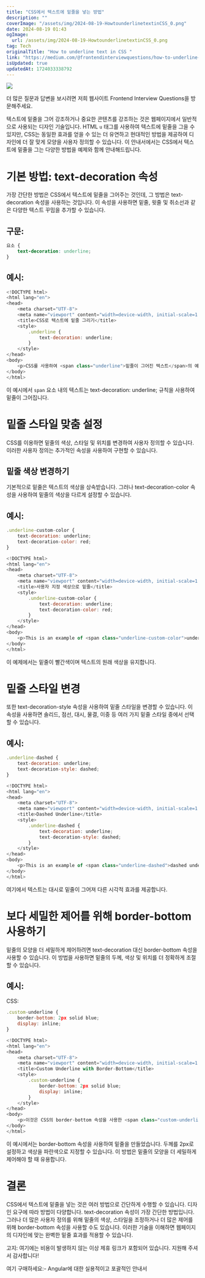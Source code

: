```yaml
---
title: "CSS에서 텍스트에 밑줄을 넣는 방법"
description: ""
coverImage: "/assets/img/2024-08-19-HowtounderlinetextinCSS_0.png"
date: 2024-08-19 01:43
ogImage: 
  url: /assets/img/2024-08-19-HowtounderlinetextinCSS_0.png
tag: Tech
originalTitle: "How to underline text in CSS "
link: "https://medium.com/@frontendinterviewquestions/how-to-underline-text-in-css-f5b7604d4316"
isUpdated: true
updatedAt: 1724033338792
---
```



<img src="/assets/img/2024-08-19-HowtounderlinetextinCSS_0.png" />

더 많은 질문과 답변을 보시려면 저희 웹사이트 Frontend Interview Questions을 방문해주세요.

텍스트에 밑줄을 그어 강조하거나 중요한 콘텐츠를 강조하는 것은 웹페이지에서 일반적으로 사용되는 디자인 기술입니다. HTML `u` 태그를 사용하여 텍스트에 밑줄을 그을 수 있지만, CSS는 동일한 효과를 얻을 수 있는 더 유연하고 현대적인 방법을 제공하여 디자인에 더 잘 맞게 모양을 사용자 정의할 수 있습니다. 이 안내서에서는 CSS에서 텍스트에 밑줄을 그는 다양한 방법을 예제와 함께 안내해드립니다.

# 기본 방법: text-decoration 속성

<!-- cozy-coder - 수평 -->
<ins class="adsbygoogle"
     style="display:block"
     data-ad-client="ca-pub-4877378276818686"
     data-ad-slot="1107185301"
     data-ad-format="auto"
     data-full-width-responsive="true"></ins>
<script>
     (adsbygoogle = window.adsbygoogle || []).push({});
</script>

가장 간단한 방법은 CSS에서 텍스트에 밑줄을 그어주는 것인데, 그 방법은 text-decoration 속성을 사용하는 것입니다. 이 속성을 사용하면 밑줄, 윗줄 및 취소선과 같은 다양한 텍스트 꾸밈을 추가할 수 있습니다.

## 구문:

```css
요소 {
    text-decoration: underline;
}
```

## 예시:

<!-- cozy-coder - 수평 -->
<ins class="adsbygoogle"
     style="display:block"
     data-ad-client="ca-pub-4877378276818686"
     data-ad-slot="1107185301"
     data-ad-format="auto"
     data-full-width-responsive="true"></ins>
<script>
     (adsbygoogle = window.adsbygoogle || []).push({});
</script>

```js
<!DOCTYPE html>
<html lang="en">
<head>
    <meta charset="UTF-8">
    <meta name="viewport" content="width=device-width, initial-scale=1.0">
    <title>CSS로 텍스트에 밑줄 그리기</title>
    <style>
        .underline {
            text-decoration: underline;
        }
    </style>
</head>
<body>
    <p>CSS를 사용하여 <span class="underline">밑줄이 그어진 텍스트</span>의 예시입니다.</p>
</body>
</html>
```

이 예시에서 `span` 요소 내의 텍스트는 text-decoration: underline; 규칙을 사용하여 밑줄이 그어집니다.

# 밑줄 스타일 맞춤 설정

CSS를 이용하면 밑줄의 색상, 스타일 및 위치를 변경하여 사용자 정의할 수 있습니다. 이러한 사용자 정의는 추가적인 속성을 사용하여 구현할 수 있습니다.

<!-- cozy-coder - 수평 -->
<ins class="adsbygoogle"
     style="display:block"
     data-ad-client="ca-pub-4877378276818686"
     data-ad-slot="1107185301"
     data-ad-format="auto"
     data-full-width-responsive="true"></ins>
<script>
     (adsbygoogle = window.adsbygoogle || []).push({});
</script>

## 밑줄 색상 변경하기

기본적으로 밑줄은 텍스트의 색상을 상속받습니다. 그러나 text-decoration-color 속성을 사용하여 밑줄의 색상을 다르게 설정할 수 있습니다.

## 예시:

```js
.underline-custom-color {
    text-decoration: underline;
    text-decoration-color: red;
}
```

<!-- cozy-coder - 수평 -->
<ins class="adsbygoogle"
     style="display:block"
     data-ad-client="ca-pub-4877378276818686"
     data-ad-slot="1107185301"
     data-ad-format="auto"
     data-full-width-responsive="true"></ins>
<script>
     (adsbygoogle = window.adsbygoogle || []).push({});
</script>

```js
<!DOCTYPE html>
<html lang="en">
<head>
    <meta charset="UTF-8">
    <meta name="viewport" content="width=device-width, initial-scale=1.0">
    <title>사용자 지정 색상으로 밑줄</title>
    <style>
        .underline-custom-color {
            text-decoration: underline;
            text-decoration-color: red;
        }
    </style>
</head>
<body>
    <p>This is an example of <span class="underline-custom-color">underlined text with a custom color</span> using CSS.</p>
</body>
</html>
```

이 예제에서는 밑줄이 빨간색이며 텍스트의 원래 색상을 유지합니다.

# 밑줄 스타일 변경

또한 text-decoration-style 속성을 사용하여 밑줄 스타일을 변경할 수 있습니다. 이 속성을 사용하면 솔리드, 점선, 대시, 물결, 이중 등 여러 가지 밑줄 스타일 중에서 선택할 수 있습니다.

<!-- cozy-coder - 수평 -->
<ins class="adsbygoogle"
     style="display:block"
     data-ad-client="ca-pub-4877378276818686"
     data-ad-slot="1107185301"
     data-ad-format="auto"
     data-full-width-responsive="true"></ins>
<script>
     (adsbygoogle = window.adsbygoogle || []).push({});
</script>

## 예시:

```js
.underline-dashed {
    text-decoration: underline;
    text-decoration-style: dashed;
}
```

```js
<!DOCTYPE html>
<html lang="en">
<head>
    <meta charset="UTF-8">
    <meta name="viewport" content="width=device-width, initial-scale=1.0">
    <title>Dashed Underline</title>
    <style>
        .underline-dashed {
            text-decoration: underline;
            text-decoration-style: dashed;
        }
    </style>
</head>
<body>
    <p>This is an example of <span class="underline-dashed">dashed underlined text</span> using CSS.</p>
</body>
</html>
```

여기에서 텍스트는 대시로 밑줄이 그어져 다른 시각적 효과를 제공합니다.

<!-- cozy-coder - 수평 -->
<ins class="adsbygoogle"
     style="display:block"
     data-ad-client="ca-pub-4877378276818686"
     data-ad-slot="1107185301"
     data-ad-format="auto"
     data-full-width-responsive="true"></ins>
<script>
     (adsbygoogle = window.adsbygoogle || []).push({});
</script>

# 보다 세밀한 제어를 위해 border-bottom 사용하기

밑줄의 모양을 더 세밀하게 제어하려면 text-decoration 대신 border-bottom 속성을 사용할 수 있습니다. 이 방법을 사용하면 밑줄의 두께, 색상 및 위치를 더 정확하게 조절할 수 있습니다.

## 예시:

CSS:

<!-- cozy-coder - 수평 -->
<ins class="adsbygoogle"
     style="display:block"
     data-ad-client="ca-pub-4877378276818686"
     data-ad-slot="1107185301"
     data-ad-format="auto"
     data-full-width-responsive="true"></ins>
<script>
     (adsbygoogle = window.adsbygoogle || []).push({});
</script>

```js
.custom-underline {
    border-bottom: 2px solid blue;
    display: inline;
}
```

```js
<!DOCTYPE html>
<html lang="en">
<head>
    <meta charset="UTF-8">
    <meta name="viewport" content="width=device-width, initial-scale=1.0">
    <title>Custom Underline with Border-Bottom</title>
    <style>
        .custom-underline {
            border-bottom: 2px solid blue;
            display: inline;
        }
    </style>
</head>
<body>
    <p>이것은 CSS의 border-bottom 속성을 사용한 <span class="custom-underline">사용자 정의 밑줄 텍스트의 예시</span>입니다.</p>
</body>
</html>
```

이 예시에서는 border-bottom 속성을 사용하여 밑줄을 만들었습니다. 두께를 2px로 설정하고 색상을 파란색으로 지정할 수 있습니다. 이 방법은 밑줄의 모양을 더 세밀하게 제어해야 할 때 유용합니다.

# 결론

<!-- cozy-coder - 수평 -->
<ins class="adsbygoogle"
     style="display:block"
     data-ad-client="ca-pub-4877378276818686"
     data-ad-slot="1107185301"
     data-ad-format="auto"
     data-full-width-responsive="true"></ins>
<script>
     (adsbygoogle = window.adsbygoogle || []).push({});
</script>

CSS에서 텍스트에 밑줄을 넣는 것은 여러 방법으로 간단하게 수행할 수 있습니다. 디자인 요구에 따라 방법이 다양합니다. text-decoration 속성이 가장 간단한 방법입니다. 그러나 더 많은 사용자 정의를 위해 밑줄의 색상, 스타일을 조정하거나 더 많은 제어를 위해 border-bottom 속성을 사용할 수도 있습니다. 이러한 기술을 이해하면 웹페이지의 디자인에 맞는 완벽한 밑줄 효과를 적용할 수 있습니다.

고지: 여기에는 비용이 발생하지 않는 이상 제휴 링크가 포함되어 있습니다. 지원해 주셔서 감사합니다!

여기 구매하세요:- Angular에 대한 실용적이고 포괄적인 안내서